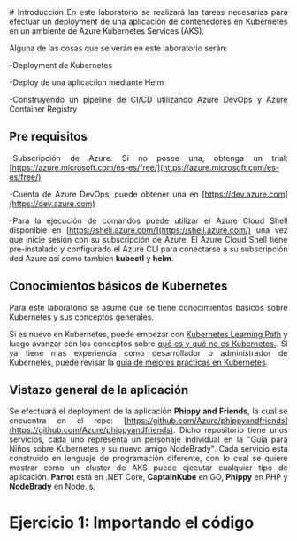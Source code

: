 <div style="text-align: justify">
# Introducción
En este laboratorio se realizará las tareas necesarias para efectuar un deployment de una aplicación de contenedores en Kubernetes en un ambiente de Azure Kubernetes Services (AKS).

Alguna de las cosas que se verán en este laboratorio serán:

-Deployment de Kubernetes

-Deploy de una aplicaciíon mediante Helm

-Construyendo un pipeline de CI/CD utilizando Azure DevOps y Azure Container Registry

## Pre requisitos
-Subscripción de Azure. Sí no posee una, obtenga un trial: [https://azure.microsoft.com/es-es/free/](https://azure.microsoft.com/es-es/free/)

-Cuenta de Azure DevOps, puede obtener una en [https://dev.azure.com](https://dev.azure.com)

-Para la ejecución de comandos puede utilizar el Azure Cloud Shell disponible en [https://shell.azure.com/](https://shell.azure.com/) una vez que inicie sesión con su subscripción de Azure. El Azure Cloud Shell tiene pre-instalado y configurado el Azure CLI para conectarse a su subscripción ded Azure así como tambien **kubectl** y **helm**.

## Conocimientos básicos de Kubernetes
Para este laboratorio se asume que se tiene conocimientos básicos sobre Kubernetes y sus conceptos generales.

Si es nuevo en Kubernetes, puede empezar con [Kubernetes Learning Path](https://aka.ms/LearnKubernetes "Kubernetes Learning Path") y luego avanzar con los conceptos sobre [qué es y qué no es Kubernetes.](https://aka.ms/k8sLearning "qué es y qué no es Kubernetes."). Si ya tiene mas experiencia como desarrollador o administrador de Kubernetes, puede revisar la [guía de mejores prácticas en Kubernetes](https://aka.ms/aks/bestpractices "guía de mejores prácticas en Kubernetes").

## Vistazo general de la aplicación
Se efectuará el deployment de la aplicación **Phippy and Friends**, la cual se encuentra en el repo: [https://github.com/Azure/phippyandfriends](https://github.com/Azure/phippyandfriends). Dicho repositorio tiene unos servicios, cada uno representa un personaje individual en la "Guía para Niños sobre Kubernetes y su nuevo amigo NodeBrady". Cada servicio esta construído en lenguaje de programación diferente, con lo cual se quiere mostrar como un cluster de AKS puede ejecutar cualquier tipo de aplicación. **Parrot** está en .NET Core, **CaptainKube** en GO, **Phippy** en PHP y **NodeBrady**  en Node.js.

# Ejercicio 1: Importando el código




</div>